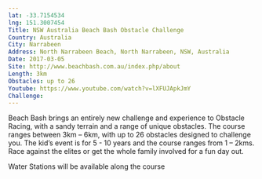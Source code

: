 ```yaml
---
lat: -33.7154534
lng: 151.3007454
Title: NSW Australia Beach Bash Obstacle Challenge
Country: Australia
City: Narrabeen
Address: North Narrabeen Beach, North Narrabeen, NSW, Australia
Date: 2017-03-05
Site: http://www.beachbash.com.au/index.php/about
Length: 3km
Obstacles: up to 26
Youtube: https://www.youtube.com/watch?v=lXFUJApkJmY
Challenge:
---
```


Beach Bash brings an entirely new challenge and experience to Obstacle Racing, with a sandy terrain and a range of unique obstacles. The course ranges between 3km – 6km, with up to 26 obstacles designed to challenge you. The kid’s event is for 5 - 10 years and the course ranges from 1 – 2kms. Race against the elites or get the whole family involved for a fun day out.

Water Stations will be available along the course